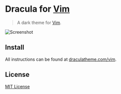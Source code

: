 # Dracula for [Vim](http://vim.org)

> A dark theme for [Vim](http://vim.org).

![Screenshot](https://draculatheme.com/assets/img/screenshots/vim.png)

## Install

All instructions can be found at [draculatheme.com/vim](https://draculatheme.com/vim).

## License

[MIT License](./LICENSE)
